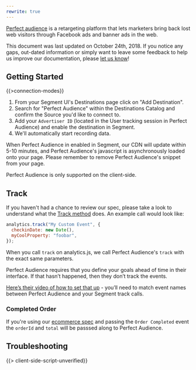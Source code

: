 ```yaml
---
rewrite: true
---
```


[Perfect audience](http://www.perfectaudience.com/) is a retargeting platform that lets marketers bring back lost web visitors through Facebook ads and banner ads in the web.

This document was last updated on October 24th, 2018. If you notice any gaps, out-dated information or simply want to leave some feedback to help us improve our documentation, please [let us know](https://segment.com/help/contact)!

## Getting Started

{{>connection-modes}}

1. From your Segment UI's Destinations page click on "Add Destination".
2. Search for "Perfect Audience" within the Destinations Catalog and confirm the Source you'd like to connect to.
3. Add your `Advertiser ID` (located in the User tracking session in Perfect Audience) and enable the destination in Segment.
4. We'll automatically start recording data.

When Perfect Audience in enabled in Segment, our CDN will update within 5-10 minutes, and Perfect Audience's javascript is asynchronously loaded onto your page. Please remember to remove Perfect Audience's snippet from your page.

Perfect Audience is only supported on the client-side.

## Track

If you haven't had a chance to review our spec, please take a look to understand what the [Track method](https://segment.com/docs/spec/track/) does. An example call would look like:

```javascript
analytics.track("My Custom Event", {
  checkinDate: new Date(),
  myCoolProperty: "foobar",
});
```

When you call `track` on analytics.js, we call Perfect Audience's `track` with the exact same parameters.

Perfect Audience requires that you define your goals ahead of time in their interface. If that hasn’t happened, then they don’t track the events.

[Here’s their video of how to set that up](http://support.perfectaudience.com/knowledgebase/articles/234037-how-to-create-and-track-conversion-goals-with-perf) - you’ll need to match event names between Perfect Audience and your Segment track calls.


### Completed Order

If you're using our [ecommerce spec](/docs/spec/ecommerce/v2/) and passing the `Order Completed` event the `orderId` and `total` will be passsed along to Perfect Audience.

## Troubleshooting

{{> client-side-script-unverified}}
